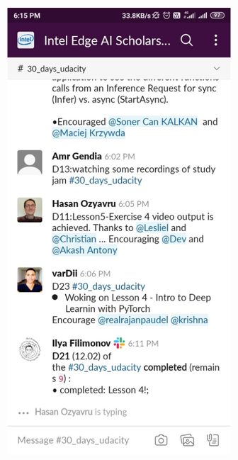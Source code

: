 ![Screenshot_2020-02-12-18-15-18-272_com.Slack.jpg](screen-shots/Screenshot_2020-02-12-18-15-18-272_com.Slack.jpg)
